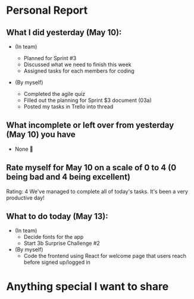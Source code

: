 # Personal Report
## What I did yesterday (May 10):
- (In team)
    - Planned for Sprint #3
    - Discussed what we need to finish this week
    - Assigned tasks for each members for coding

- (By myself)
    - Completed the agile quiz
    - Filled out the planning for Sprint $3 document (03a)
    - Posted my tasks in Trello into thread 

## What incomplete or left over from yesterday (May 10) you have
-  None 🥳

## Rate myself for May 10 on a scale of 0 to 4 (0 being bad and 4 being excellent)
Rating: 4
We've managed to complete all of today's tasks. It's been a very productive day!

## What to do today (May 13):
- (In team)
    - Decide fonts for the app
    - Start 3b Surprise Challenge #2
- (By myself)
    - Code the frontend using React for welcome page that users reach before signed up/logged in

# Anything special I want to share
